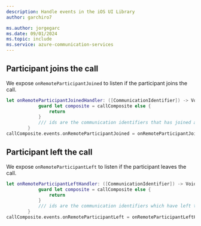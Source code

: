 ```yaml
---
description: Handle events in the iOS UI Library
author: garchiro7

ms.author: jorgegarc
ms.date: 09/01/2024
ms.topic: include
ms.service: azure-communication-services
---
```


## Participant joins the call

We expose `onRemoteParticipantJoined` to listen if the participant joins the call.

```swift
let onRemoteParticipantJoinedHandler: ([CommunicationIdentifier]) -> Void = { [weak callComposite] ids in
            guard let composite = callComposite else {
                return
            }
            /// ids are the communication identifiers that has joined and are present in the meeting
        }
callComposite.events.onRemoteParticipantJoined = onRemoteParticipantJoinedHandler
```

## Participant left the call

We expose `onRemoteParticipantLeft` to listen if the participant leaves the call.

```swift
let onRemoteParticipantLeftHandler: ([CommunicationIdentifier]) -> Void = { [weak callComposite] ids in
            guard let composite = callComposite else {
                return
            }
            /// ids are the communication identifiers which have left the meeting just now.
        }
callComposite.events.onRemoteParticipantLeft = onRemoteParticipantLeftHandler
```
